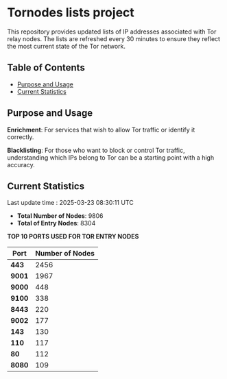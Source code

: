 # Tornodes lists project

This repository provides updated lists of IP addresses associated with Tor relay nodes. The lists are refreshed every 30 minutes to ensure they reflect the most current state of the Tor network.

## Table of Contents

- [Purpose and Usage](#purpose-and-usage)
- [Current Statistics](#current-statistics)


## Purpose and Usage

**Enrichment**: For services that wish to allow Tor traffic or identify it correctly.

**Blacklisting**: For those who want to block or control Tor traffic, understanding which IPs belong to Tor can be a starting point with a high accuracy.

## Current Statistics

Last update time : 2025-03-23 08:30:11 UTC

- **Total Number of Nodes**: 9806
- **Total of Entry Nodes**: 8304

**TOP 10 PORTS USED FOR TOR ENTRY NODES**

| **Port** | **Number of Nodes** |
|------|-----------------|
| **443**   | 2456  |
| **9001**   | 1967  |
| **9000**   | 448  |
| **9100**   | 338  |
| **8443**   | 220  |
| **9002**   | 177  |
| **143**   | 130  |
| **110**   | 117  |
| **80**   | 112  |
| **8080**   | 109  |

